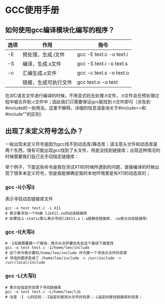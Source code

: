 # GCC使用手册

## 如何使用gcc编译模块化编写的程序？



| 选项 | 作用                 | 指令                    |
| ---- | -------------------- | ----------------------- |
| -E   | 预处理，生成.i文件   | gcc -E text.c -o text.i |
| -S   | 编译，生成.s文件     | gcc -S text.i -o text.s |
| -c   | 汇编生成.o文件       | gcc -c text.s -o text.o |
|      | 链接，生成可执行文件 | gcc text.o -o text      |

在对C语言文件进行编译的时候，不用显式的去处理.h文件，.h文件会在预处理过程中被合并到.c文件中；因此我们只需要保证gcc能找到.h文件即可（涉及到#include的一些用法，这里不解释，详细的信息请查询关于#include<>和#include""的区别）



## 出现了未定义符号怎么办？

一般出现未定义符号是因为gcc找不到动态库/静态库；请注意头文件和动态库是两个东西，很有可能出现gcc找到了头文件，但是没找到链接库；出现这种情况的时候需要我们自己去手动指定链接库：

举个例子，下面这些命令是我在测试X11的时候所遇到的问题，直接编译的时候出现了很多未定义符号，但是我能够确定我的本地环境里是有X11的动态库的；



### gcc -i(小写i)

表示寻找动态链接库文件

```shell
gcc -o test test.c -i X11
# 表示要寻找一个叫做 libX11.so的动态链接库
# 如果加上-static那么表示寻找libX11.a（.a是静态链接库，.so表示动态链接库）
```



### gcc -I(大写i)

```shell
# -I后面需要跟一个路径，表示头文件要优先在这个路径下面查找
gcc -o test test.c -I/home/lee/include
# 这个命令表示要将/home/lee/include 作为第一个寻找头文件的目录
# 寻找的顺序变成了 /home/lee/include -> /usr/include -> /usr/local/include 
```



### gcc -L(大写l)

```shell
# 表示在指定的目录下寻找链接库
gcc -o test test.c -L/home/lee/lib
# 注意 -I -L的区别：-I指定的是找头文件的目录；-L指定的是找链接库的目录；
```

